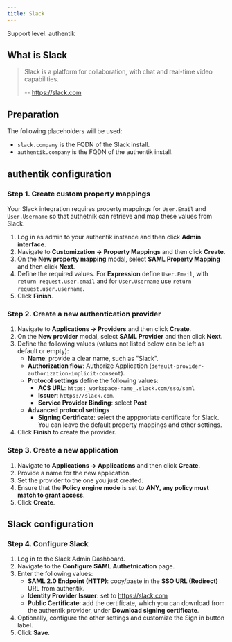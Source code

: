 ```yaml
---
title: Slack
---
```


<span class="badge badge--secondary">Support level: authentik</span>

## What is Slack

> Slack is a platform for collaboration, with chat and real-time video capabilities.
>
> -- https://slack.com

## Preparation

The following placeholders will be used:

-   `slack.company` is the FQDN of the Slack install.
-   `authentik.company` is the FQDN of the authentik install.

## authentik configuration

### Step 1. Create custom property mappings

Your Slack integration requires property mappings for `User.Email` and `User.Username` so that authetnik can retrieve and map these values from Slack.

1. Log in as admin to your authentik instance and then click **Admin interface**.
2. Navigate to **Customization -> Property Mappings** and then click **Create**.
3. On the **New property mapping** modal, select **SAML Property Mapping** and then click **Next**.
4. Define the required values. For **Expression** define `User.Email`, with `return request.user.email` and for `User.Username` use `return request.user.username`.
5. Click **Finish**.

### Step 2. Create a new authentication provider

1. Navigate to **Applications -> Providers** and then click **Create**.
2. On the **New provider** modal, select **SAML Provider** and then click **Next**.
3. Define the following values (values not listed below can be left as default or empty):
    - **Name**: provide a clear name, such as "Slack".
    - **Authorization flow**: Authorize Application (`default-provider-authorization-implicit-consent`).
    - **Protocol settings** define the following values:
        - **ACS URL**: `https:_workspace-name_.slack.com/sso/saml`
        - **Issuer**: `https://slack.com`.
        - **Service Provider Binding**: select **Post**
    - **Advanced protocol settings**
        - **Signing Certificate**: select the appproriate certificate for Slack.
    You can leave the default property mappings and other settings.
4. Click **Finish** to create the provider.

### Step 3. Create a new application

1. Navigate to **Applications -> Applications** and then click **Create**.
2. Provide a name for the new application.
3. Set the provider to the one you just created.
4. Ensure that the **Policy engine mode** is set to **ANY, any policy must match to grant access**.
5. Click **Create**.

## Slack configuration

### Step 4. Configure Slack

1. Log in to the Slack Admin Dashboard.
2. Navigate to the **Configure SAML Authetnication** page.
3. Enter the following values:
    - **SAML 2.0 Endpoint (HTTP)**: copy/paste in the **SSO URL (Redirect)** URL from authentik.
    - **Identity Provider Issuer**: set to https://slack.com
    - **Public Certificate**: add the certificate, which you can download from the authentik provider, under **Download signing certificate**.
4. Optionally, configure the other settings and customize the Sign in button label.
5. Click **Save**.
